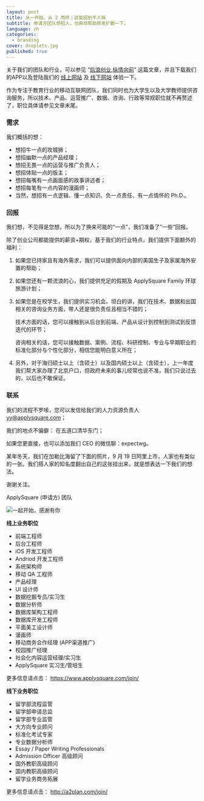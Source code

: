 ```yaml
---
layout: post
title: 从一开始，从 2 而终；这能招到牛人嘛
subtitle: 申请方团队想招人，也麻烦帮助转发扩散一下。
language: zh
categories:
  - branding
cover: droplets.jpg
published: true
---
```


关于我们的团队和行业，可以参见 “[后浪创业,纵情向前](http://blog.applysquare.com/2014/09/launch/)” 这篇文章，并且下载我们的APP以及登陆我们的 [线上网站](https://www.applysquare.com/) 及 [线下网站](http://www.a2plan.com/) 体验一下。

作为专注于教育行业的移动互联网团队，我们同时也为大学生以及大学教师提供咨询服务，所以技术、产品、运营推广、数据、咨询、行政等常规职位就不再赘述了，职位具体请参见文章末尾。


### **需求**

我们概括的想：

* 想招牛一点的攻城狮；
* 想招幽默一点的产品经理；
* 想招无畏一点的运营与推广负责人；
* 想招体贴一点的版主；
* 想招每嘴有一点画面感的故事讲述者；
* 想招每笔有一点内容的漫画师；
* 当然，想招有一点逻辑、懂一点知识、负一点责任、有一点情怀的 Ph.D.。


### **回报**

我们想，不见得是您想，所以为了换来可能的“一点”，我们准备了”一些“回报。

除了创业公司都能提供的薪资+期权，基于我们的行业特点，我们提供下面额外的福利：

1. 如果您已持家且有海外需求，我们可以提供面向内部的美国生子及家属海外安置的帮助；

2. 如果您还有一颗流浪的心，我们提供充足的假期及 ApplySquare Family 环球旅游计划；

3. 如果您是在校学生，我们提供实习机会。坦白的讲，我们在技术、数据和出国相关的咨询业务方面，带人还是很负责任且相当不错的；

   技术方面的话，您可以接触到从后台到前端、产品从设计到控制到测试到反馈迭代的环节；

   咨询相关的话，您可以接触数据、案例、流程、科研控制、专业与早期职业的标准化部分与个性化部分，相信您能明白意义所在；

4. 另外，对于海归硕士以上（含硕士）以及国内硕士以上（含硕士），上一年度我们帮大家办理了北京户口，但政府未来的事儿经常也说不准，我们只说过去的，以后也不敢保证。





### **联系**

我们的流程不罗嗦，您可以发信给我们的人力资源负责人 <yy@applysquare.com>；

我们的地点不偏僻： 在五道口清华东门；

如果您更直接，也可以添加我们 CEO 的微信聊：expectwg。

某年冬天，我们在加勒比海留了下面的照片，9 月 19 日阿里上市，人家也有类似的一张。我们搭人家的知名度翻出自己的这张挂出来，就是想表达一下我们的想法。

谢谢关注。

ApplySquare (申请方) 团队

![一起开始，感谢有你](http://applysquare-media.qiniudn.com/2014/10/hiring/1.jpg)

**线上业务职位**

* 前端工程师
* 后台工程师
* iOS 开发工程师
* Andriod 开发工程师
* 系统架构师
* 移动 QA 工程师
* 产品经理
* UI 设计师
* 数据挖掘专员/实习生
* 数据分析师
* 数据库架构工程师
* 数据库开发工程师
* 平面美工设计师
* 漫画师
* 移动商务合作经理 (APP渠道推广)
* 校园推广经理
* 社会化内容运营经理/实习生
* ApplySquare 实习生/管培生

更多信息请点击： <https://www.applysquare.com/join/>

**线下业务职位**

* 留学部流程监管
* 留学部申请总监
* 留学部专业监管
* 大方向专业顾问
* 标准化考试专家
* 专业数据分析师
* Essay / Paper Writing Professionals
* Admission Officer 高级顾问
* 国外教职高级顾问
* 国内教职高级顾问
* 留学业务商务拓展

更多信息请点击： <http://a2plan.com/join/>
